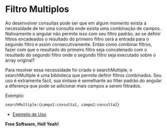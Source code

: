 # Filtro Multiplos

   Ao desenvolver consultas pode ser que em algum momento exista a necessidade de ter uma consulta 
			onde exista uma combinação de campos. Nativamente o angular não permite isso com seu filtro padrão, 
			ao se definir filtros encadeados o resultado do primeiro filtro será a entrada para o segundo filtro e assim consecutivamente.
			Então como combinar filtros, fazer com que o resultado do primeiro filtro seja concatenado com o resultado do segundo filtro 
			onde o segundo filtro seja executado sobre o array original?
			
  Para resolver essa necessidade foi criado o searchMultiple, o searchMultiple é uma biblioteca que permite definir filtros combinados.
			Seu uso é extramente fácil, sua sintaxe é semelhante ao filter padrão do angular a diferença que pode se adicionar mais campos a serem filtrados. 

Exemplo:
```sh
searchMultiple:{campo1:consulta1, campo2:consulta2}
```

* [Exemplo de Uso]

**Free Software, Hell Yeah!**

[Exemplo de Uso]: <example\usingSearchMultiple.html>